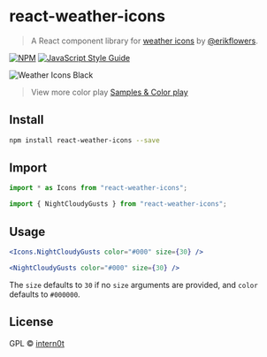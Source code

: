 # react-weather-icons

> A React component library for [weather icons](https://github.com/erikflowers/weather-icons) by [@erikflowers](https://github.com/erikflowers).

[![NPM](https://img.shields.io/npm/v/react-weather-icons.svg)](https://www.npmjs.com/package/react-weather-icons) [![JavaScript Style Guide](https://img.shields.io/badge/code_style-standard-brightgreen.svg)](https://standardjs.com)

![Weather Icons Black](screenshots/icons-black.png)

> View more color play [Samples & Color play](/Samples.md)

## Install

```bash
npm install react-weather-icons --save
```

## Import

```jsx
import * as Icons from "react-weather-icons";
```

```jsx
import { NightCloudyGusts } from "react-weather-icons";
```

## Usage

```jsx
<Icons.NightCloudyGusts color="#000" size={30} />
```

```jsx
<NightCloudyGusts color="#000" size={30} />
```

The `size` defaults to `30` if no `size` arguments are provided, and `color` defaults to `#000000`.

## License

GPL © [intern0t](https://github.com/intern0t)
